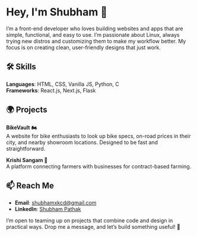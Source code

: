 # Hey, I'm Shubham 👋

I’m a front-end developer who loves building websites and apps that are simple, functional, and easy to use. I’m passionate about Linux, always trying new distros and customizing them to make my workflow better. My focus is on creating clean, user-friendly designs that just work.

## 🛠️ Skills

**Languages**: HTML, CSS, Vanilla JS, Python, C  
**Frameworks**: React.js, Next.js, Flask  

## 🌍 Projects

**BikeVault 🏍️**  
A website for bike enthusiasts to look up bike specs, on-road prices in their city, and nearby showroom locations. Designed to be fast and straightforward.

**Krishi Sangam 🌾**  
A platform connecting farmers with businesses for contract-based farming.

## 📫 Reach Me

- **Email**: [shubhamxkcd@gmail.com](mailto:shubhamxkcd@gmail.com)  
- **LinkedIn**: [Shubham Pathak](https://www.linkedin.com/in/shubham-pathak)  

I’m open to teaming up on projects that combine code and design in practical ways. Drop me a message, and let’s build something useful! 🌱
